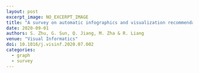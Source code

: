 ```yaml
---
layout: post
excerpt_image: NO_EXCERPT_IMAGE
title: "A survey on automatic infographics and visualization recommendations"
date: 2020-09-01
authors: S. Zhu, G. Sun, Q. Jiang, M. Zha & R. Liang
venue: "Visual Informatics"
doi: 10.1016/j.visinf.2020.07.002
categories:
  - graph
  - survey
---
```


